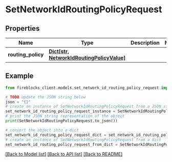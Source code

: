 # SetNetworkIdRoutingPolicyRequest


## Properties

Name | Type | Description | Notes
------------ | ------------- | ------------- | -------------
**routing_policy** | [**Dict[str, NetworkIdRoutingPolicyValue]**](NetworkIdRoutingPolicyValue.md) |  | 

## Example

```python
from fireblocks_client.models.set_network_id_routing_policy_request import SetNetworkIdRoutingPolicyRequest

# TODO update the JSON string below
json = "{}"
# create an instance of SetNetworkIdRoutingPolicyRequest from a JSON string
set_network_id_routing_policy_request_instance = SetNetworkIdRoutingPolicyRequest.from_json(json)
# print the JSON string representation of the object
print(SetNetworkIdRoutingPolicyRequest.to_json())

# convert the object into a dict
set_network_id_routing_policy_request_dict = set_network_id_routing_policy_request_instance.to_dict()
# create an instance of SetNetworkIdRoutingPolicyRequest from a dict
set_network_id_routing_policy_request_from_dict = SetNetworkIdRoutingPolicyRequest.from_dict(set_network_id_routing_policy_request_dict)
```
[[Back to Model list]](../README.md#documentation-for-models) [[Back to API list]](../README.md#documentation-for-api-endpoints) [[Back to README]](../README.md)


